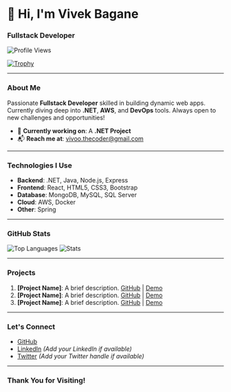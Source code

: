 # 👋 Hi, I'm Vivek Bagane
### Fullstack Developer

![Profile Views](https://komarev.com/ghpvc/?username=codebyvivoo9595&label=Profile%20views&color=0e75b6&style=flat)

[![Trophy](https://github-profile-trophy.vercel.app/?username=codebyvivoo9595)](https://github.com/ryo-ma/github-profile-trophy)

---

### About Me

Passionate **Fullstack Developer** skilled in building dynamic web apps. Currently diving deep into **.NET**, **AWS**, and **DevOps** tools. Always open to new challenges and opportunities!

- 🔭 **Currently working on**: A **.NET Project**
- 📬 **Reach me at**: [vivoo.thecoder@gmail.com](mailto:vivoo.thecoder@gmail.com)

---

### Technologies I Use

- **Backend**: .NET, Java, Node.js, Express
- **Frontend**: React, HTML5, CSS3, Bootstrap
- **Database**: MongoDB, MySQL, SQL Server
- **Cloud**: AWS, Docker
- **Other**: Spring

---

### GitHub Stats

![Top Languages](https://github-readme-stats.vercel.app/api/top-langs?username=codebyvivoo9595&show_icons=true&locale=en&layout=compact)
![Stats](https://github-readme-stats.vercel.app/api?username=codebyvivoo9595&show_icons=true&locale=en)

---

### Projects

1. **[Project Name]**: A brief description. [GitHub](#) | [Demo](#)
2. **[Project Name]**: A brief description. [GitHub](#) | [Demo](#)
3. **[Project Name]**: A brief description. [GitHub](#) | [Demo](#)

---

### Let's Connect

- [GitHub](https://github.com/codebyvivoo9595)
- [LinkedIn](https://www.linkedin.com/in/vivek-bagane/) *(Add your LinkedIn if available)*
- [Twitter](https://twitter.com/) *(Add your Twitter handle if available)*

---

### Thank You for Visiting!

